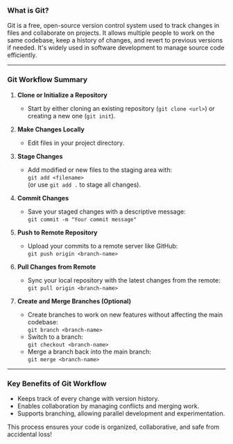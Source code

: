 ### **What is Git?**

Git is a free, open-source version control system used to track changes in files and collaborate on projects. It allows multiple people to work on the same codebase, keep a history of changes, and revert to previous versions if needed. It's widely used in software development to manage source code efficiently.

---

### **Git Workflow Summary**

1. **Clone or Initialize a Repository**

   - Start by either cloning an existing repository (`git clone <url>`) or creating a new one (`git init`).

2. **Make Changes Locally**

   - Edit files in your project directory.

3. **Stage Changes**

   - Add modified or new files to the staging area with:  
     `git add <filename>`  
     (or use `git add .` to stage all changes).

4. **Commit Changes**

   - Save your staged changes with a descriptive message:  
     `git commit -m "Your commit message"`

5. **Push to Remote Repository**

   - Upload your commits to a remote server like GitHub:  
     `git push origin <branch-name>`

6. **Pull Changes from Remote**

   - Sync your local repository with the latest changes from the remote:  
     `git pull origin <branch-name>`

7. **Create and Merge Branches (Optional)**
   - Create branches to work on new features without affecting the main codebase:  
     `git branch <branch-name>`
   - Switch to a branch:  
     `git checkout <branch-name>`
   - Merge a branch back into the main branch:  
     `git merge <branch-name>`

---

### **Key Benefits of Git Workflow**

- Keeps track of every change with version history.
- Enables collaboration by managing conflicts and merging work.
- Supports branching, allowing parallel development and experimentation.

This process ensures your code is organized, collaborative, and safe from accidental loss!
